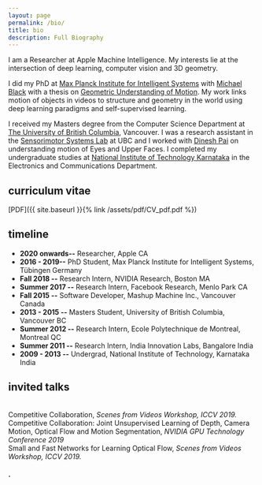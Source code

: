 ```yaml
---
layout: page
permalink: /bio/
title: bio
description: Full Biography
---
```

I am a Researcher at Apple Machine Intelligence. My interests lie at the intersection of deep learning, computer vision and 3D geometry. 

I did my PhD at [Max Planck Institute for Intelligent Systems](https://ps.is.tue.mpg.de/) with [Michael Black](https://ps.is.mpg.de/~black) with a thesis on [Geometric Understanding of Motion](https://ps.is.tue.mpg.de/publications/ranjan-thesis). My work links motion of objects in videos to structure and geometry in the world using deep learning paradigms and self-supervised learning.

I received my Masters degree from the Computer Science Department at [The University of British Columbia](https://www.cs.ubc.ca/), Vancouver. I was a research assistant in the [Sensorimotor Systems Lab](https://sensorimotor.cs.ubc.ca/) at UBC and I worked with [Dinesh Pai](https://sensorimotor.cs.ubc.ca/pai/) on understanding motion of Eyes and Upper Faces. I completed my undergraduate studies at [National Institute of Technology Karnataka](http://nitk.ac.in/) in the Electronics and Communications Department.

## curriculum vitae
[PDF]({{ site.baseurl }}{% link /assets/pdf/CV_pdf.pdf  %})

## timeline
- **2020 onwards--** Researcher, Apple CA
- **2016 - 2019--** PhD Student, Max Planck Institute for Intelligent Systems, Tübingen Germany
- **Fall 2018 --** Research Intern, NVIDIA Research, Boston MA
- **Summer 2017 --** Research Intern, Facebook Research, Menlo Park CA
- **Fall 2015 --** Software Developer, Mashup Machine Inc., Vancouver Canada
- **2013 - 2015 --** Masters Student, University of British Columbia, Vancouver BC
- **Summer 2012 --** Research Intern, Ecole Polytechnique de Montreal, Montreal QC
- **Summer 2011 --** Research Intern, India Innovation Labs, Bangalore India
- **2009 - 2013 --** Undergrad, National Institute of Technology, Karnataka India

## invited talks

<div>
  <div class="img_row">
      <img class="col one" src="{{ site.baseurl }}/assets/img/cc_talk.png" alt="" title="Competitive Collaboration"/>
      <img class="col one" src="{{ site.baseurl }}/assets/img/nvidia_talk.png" alt="" title="Competitive Collaboration: Joint Unsupervised Learning of Depth, Camera Motion, Optical Flow and Motion Segmentation"/>
      <img class="col one" src="{{ site.baseurl }}/assets/img/spynet_talk.jpg" alt="" title="Small and Fast Deep Networks for Optical Flow Estimation"/>
  </div>
  <div class="col one caption">
      Competitive Collaboration, <i>Scenes from Videos Workshop, ICCV 2019.</i>
  </div>
  <div class="col one caption">
      Competitive Collaboration: Joint Unsupervised Learning of Depth, Camera Motion, Optical Flow and Motion Segmentation, <i>NVIDIA GPU Technology Conference 2019</i>
  </div>
  <div class="col one caption">
      Small and Fast Networks for Learning Optical Flow, <i>Scenes from Videos Workshop, ICCV 2019.</i>
  </div>
</div>

#### .

<!-- ## people and places
I have collaborated with some really nice people. This is my way of finding some beautiful places to live and work.

<div class="img_row">
    <img class="col one obj-right" src="https://www.is.mpg.de/uploads/news/image/34/2014_MJB_office_portrait.jpg" align="right" alt="" title="Michael J. Black"/>
    <img class="col one obj-bottom" src="https://i.pinimg.com/originals/50/f6/45/50f64553981de294773d9ff464ccabfb.jpg" alt="" align="top" title="Andreas Geiger"/>
    <img class="col one obj-bottom" src="{{ site.baseurl }}/assets/img/tuebingen.jpg" alt="" title="Tübingen"/>
</div>
<div class="col three caption">
  <a href="{{ site.data.coauthors['Black'].url }}">Michael Black</a> (left), <a href="{{ site.data.coauthors['Geiger'].url }}">Andreas Geiger</a> (center) and an evening view of Neckarbrüke, Tübingen.
</div>

<div class="img_row">
  <img class="col two" src="{{ site.baseurl }}/assets/img/garibaldi.jpg" alt="" title="Dinesh Pai"/>
  <img class="col one" src="https://www.cs.ubc.ca/sites/cs/files/node_images/vsaranphotodotcom-pai-96.jpg" alt="" title="Dinesh Pai"/>
</div>
<div class="col three caption">
  A view of Garibaldi Lake, British Columbia (left). My former supervisor <a href="{{ site.data.coauthors['Pai'].url }}">Dinesh Pai</a> (right) at the University of British Columbia.
</div>

<div class="img_row">
  <img class="col one" src="https://upload.wikimedia.org/wikipedia/commons/a/ab/TimPoston.jpg" alt="" title="Tim Poston"/>
  <img class="col two" src="{{ site.baseurl }}/assets/img/harvard.jpg" alt="" title="Cambridge, MA"/>
</div>
<div class="col three caption">
  <a href="https://en.wikipedia.org/wiki/Tim_Poston"> Tim Poston </a> (left). I spent fall of 2018 in Cambridge, MA (right) working at NVIDIA research.
</div>

<br>

Research would not be as fun without --
- [Jonas Wulff]({{ site.data.coauthors['Wulff'].url }}), [Timo Bolkart]({{ site.data.coauthors['Bolkart'].url }}) and [Joel Janai]({{ site.data.coauthors['Janai'].url }}) at *Max Planck Institute*, Tübingen Germany.
- Deqing Sun, [Varun Jampani]({{ site.data.coauthors['Jampani'].url }}), Kihwan Kim and [Jan Kautz](http://jankautz.com/) at *NVIDIA Research*, Westford, MA.
- Jamie Ray and Manohar Paluri *at Facebook Research*, Menlo Park, CA.
- Badal Yadav at Postons in Bangalore. -->
